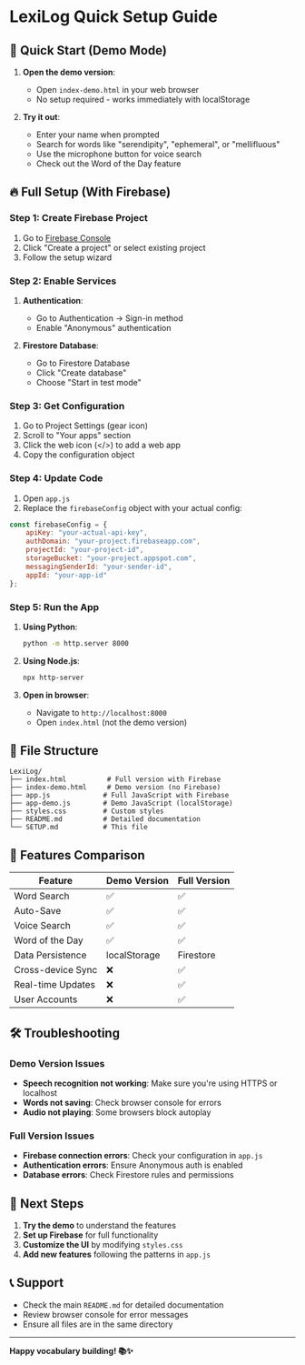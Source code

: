 # LexiLog Quick Setup Guide

## 🚀 Quick Start (Demo Mode)

1. **Open the demo version**:
   - Open `index-demo.html` in your web browser
   - No setup required - works immediately with localStorage

2. **Try it out**:
   - Enter your name when prompted
   - Search for words like "serendipity", "ephemeral", or "mellifluous"
   - Use the microphone button for voice search
   - Check out the Word of the Day feature

## 🔥 Full Setup (With Firebase)

### Step 1: Create Firebase Project

1. Go to [Firebase Console](https://console.firebase.google.com/)
2. Click "Create a project" or select existing project
3. Follow the setup wizard

### Step 2: Enable Services

1. **Authentication**:
   - Go to Authentication → Sign-in method
   - Enable "Anonymous" authentication

2. **Firestore Database**:
   - Go to Firestore Database
   - Click "Create database"
   - Choose "Start in test mode"

### Step 3: Get Configuration

1. Go to Project Settings (gear icon)
2. Scroll to "Your apps" section
3. Click the web icon (</>) to add a web app
4. Copy the configuration object

### Step 4: Update Code

1. Open `app.js`
2. Replace the `firebaseConfig` object with your actual config:

```javascript
const firebaseConfig = {
    apiKey: "your-actual-api-key",
    authDomain: "your-project.firebaseapp.com",
    projectId: "your-project-id",
    storageBucket: "your-project.appspot.com",
    messagingSenderId: "your-sender-id",
    appId: "your-app-id"
};
```

### Step 5: Run the App

1. **Using Python**:
   ```bash
   python -m http.server 8000
   ```

2. **Using Node.js**:
   ```bash
   npx http-server
   ```

3. **Open in browser**:
   - Navigate to `http://localhost:8000`
   - Open `index.html` (not the demo version)

## 📁 File Structure

```
LexiLog/
├── index.html          # Full version with Firebase
├── index-demo.html     # Demo version (no Firebase)
├── app.js             # Full JavaScript with Firebase
├── app-demo.js        # Demo JavaScript (localStorage)
├── styles.css         # Custom styles
├── README.md          # Detailed documentation
└── SETUP.md           # This file
```

## 🎯 Features Comparison

| Feature | Demo Version | Full Version |
|---------|-------------|--------------|
| Word Search | ✅ | ✅ |
| Auto-Save | ✅ | ✅ |
| Voice Search | ✅ | ✅ |
| Word of the Day | ✅ | ✅ |
| Data Persistence | localStorage | Firestore |
| Cross-device Sync | ❌ | ✅ |
| Real-time Updates | ❌ | ✅ |
| User Accounts | ❌ | ✅ |

## 🛠️ Troubleshooting

### Demo Version Issues

- **Speech recognition not working**: Make sure you're using HTTPS or localhost
- **Words not saving**: Check browser console for errors
- **Audio not playing**: Some browsers block autoplay

### Full Version Issues

- **Firebase connection errors**: Check your configuration in `app.js`
- **Authentication errors**: Ensure Anonymous auth is enabled
- **Database errors**: Check Firestore rules and permissions

## 🚀 Next Steps

1. **Try the demo** to understand the features
2. **Set up Firebase** for full functionality
3. **Customize the UI** by modifying `styles.css`
4. **Add new features** following the patterns in `app.js`

## 📞 Support

- Check the main `README.md` for detailed documentation
- Review browser console for error messages
- Ensure all files are in the same directory

---

**Happy vocabulary building! 📚✨**
